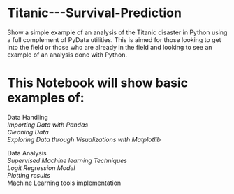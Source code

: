 # Titanic---Survival-Prediction
Show a simple example of an analysis of the Titanic disaster in Python using a full complement of PyData utilities. This is aimed for those looking to get into the field or those who are already in the field and looking to see an example of an analysis done with Python.

# This Notebook will show basic examples of:
Data Handling    
*Importing Data with Pandas*    
*Cleaning Data*    
*Exploring Data through Visualizations with Matplotlib*    

Data Analysis    
*Supervised Machine learning Techniques*    
*Logit Regression Model*    
*Plotting results*    
Machine Learning tools implementation    
